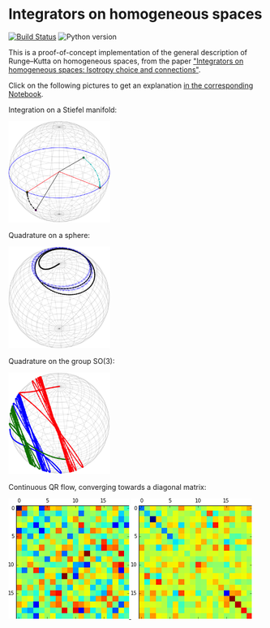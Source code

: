 # Integrators on homogeneous spaces

[![Build Status](https://github.com/olivierverdier/homogint/actions/workflows/python_package.yml/badge.svg?branch=main)](https://github.com/olivierverdier/homogint/actions/workflows/python_package.yml?query=branch%3Amain)
![Python version](https://img.shields.io/badge/python-3.9,_3.10,_3.11,_3.12-blue.svg?style=flat-square)

This is a proof-of-concept implementation of the general description of Runge–Kutta on homogeneous spaces, from the paper ["Integrators on homogeneous spaces: Isotropy choice and connections"](http://arxiv.org/abs/1402.6981).

Click on the following pictures to get an explanation [in the corresponding Notebook](http://nbviewer.ipython.org/github/olivierverdier/homogint/blob/master/Demo.ipynb).

Integration on a Stiefel manifold:

<a href="http://nbviewer.ipython.org/github/olivierverdier/homogint/blob/master/Demo.ipynb#Stiefel-manifold:-Oja-Flow"><img alt="oja" src="https://raw.githubusercontent.com/olivierverdier/homogint/master/img/oja.png" width="200px"/></a>

Quadrature on a sphere:

<a href="http://nbviewer.ipython.org/github/olivierverdier/homogint/blob/master/Demo.ipynb#Sphere:-quadrature"><img alt="quad" src="https://raw.githubusercontent.com/olivierverdier/homogint/master/img/quad.png" width="200px"/></a>

Quadrature on the group SO(3):

<a href="http://nbviewer.ipython.org/github/olivierverdier/homogint/blob/master/Demo.ipynb#$\mathsf{SO}%283%29$:-Quadrature"><img alt="so3quda" src="https://raw.githubusercontent.com/olivierverdier/homogint/master/img/so3quad.png" width="200px"/></a>

Continuous QR flow, converging towards a diagonal matrix:

[![matinit](https://raw.githubusercontent.com/olivierverdier/homogint/master/img/matinit.png) ![matfinal](https://raw.githubusercontent.com/olivierverdier/homogint/master/img/matfinal.png)](http://nbviewer.ipython.org/github/olivierverdier/homogint/blob/master/Demo.ipynb#Isospectral-Manifold:-Toda-flow)


